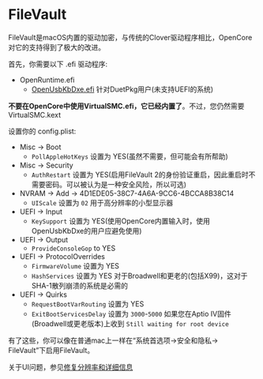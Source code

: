 # FileVault

FileVault是macOS内置的驱动加密，与传统的Clover驱动程序相比，OpenCore对它的支持得到了极大的改进。

首先，你需要以下 .efi 驱动程序:

* OpenRuntime.efi
  * [OpenUsbKbDxe.efi](https://github.com/acidanthera/OpenCorePkg/releases) 针对DuetPkg用户(未支持UEFI的系统)

**不要在OpenCore中使用VirtualSMC.efi，它已经内置了**。不过，您仍然需要VirtualSMC.kext

设置你的 config.plist:

* Misc -> Boot
  * `PollAppleHotKeys` 设置为 YES(虽然不需要，但可能会有所帮助)
* Misc -> Security
  * `AuthRestart` 设置为 YES(启用FileVault 2的身份验证重启，因此重启时不需要密码。可以被认为是一种安全风险，所以可选)
* NVRAM -> Add -> 4D1EDE05-38C7-4A6A-9CC6-4BCCA8B38C14
  * `UIScale` 设置为 `02` 用于高分辨率的小型显示器
* UEFI -> Input
  * `KeySupport` 设置为 YES(使用OpenCore内置输入时，使用OpenUsbKbDxe的用户应避免使用)
* UEFI -> Output
  * `ProvideConsoleGop` to YES
* UEFI -> ProtocolOverrides
  * `FirmwareVolume` 设置为 YES
  * `HashServices` 设置为 YES 对于Broadwell和更老的(包括X99)，这对于SHA-1散列崩溃的系统是必需的
* UEFI -> Quirks
  * `RequestBootVarRouting` 设置为 YES
  * `ExitBootServicesDelay` 设置为 `3000`-`5000` 如果您在Aptio IV固件(Broadwell或更老版本)上收到 `Still waiting for root device`

有了这些，你可以像在普通mac上一样在“系统首选项->安全和隐私-> FileVault”下启用FileVault。

关于UI问题，参见[修复分辨率和详细信息](../../cosmetic/verbose.md)

